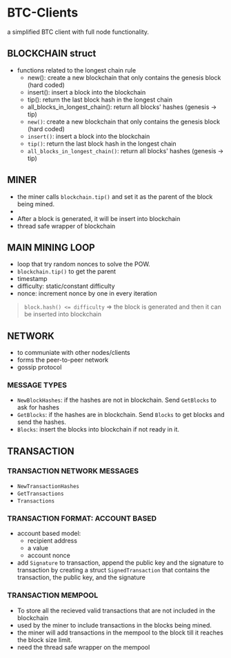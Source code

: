 # BTC-Clients
a simplified BTC client with full node functionality.
## BLOCKCHAIN struct

- functions related to the longest chain rule
  - new(): create a new blockchain that only contains the genesis block (hard coded)
  - insert(): insert a block into the blockchain
  - tip(): return the last block hash in the longest chain 
  - all_blocks_in_longest_chain(): return all blocks' hashes (genesis -> tip)
  - `new()`: create a new blockchain that only contains the genesis block (hard coded)
  - `insert()`: insert a block into the blockchain
  - `tip()`: return the last block hash in the longest chain 
  - `all_blocks_in_longest_chain()`: return all blocks' hashes (genesis -> tip)

## MINER
- the miner calls `blockchain.tip()` and set it as the parent of the block being mined.
- 
- After a block is generated, it will be insert into blockchain
- thread safe wrapper of blockchain

## MAIN MINING LOOP
- loop that try random nonces to solve the POW.
- `blockchain.tip()` to get the parent
- timestamp
- difficulty: static/constant difficulty
- nonce: increment nonce by one in every iteration

> `block.hash() <= difficulty` => the block is generated and then it can be inserted into blockchain

## NETWORK
- to communiate with other nodes/clients 
- forms the peer-to-peer network
- gossip protocol 

### MESSAGE TYPES
- `NewBlockHashes`: if the hashes are not in blockchain. Send `GetBlocks` to ask for hashes
- `GetBlocks`: if the hashes are in blockchain. Send `Blocks` to get blocks and send the hashes.
- `Blocks`: insert the blocks into blockchain if not ready in it.

## TRANSACTION 

### TRANSACTION NETWORK MESSAGES
- `NewTransactionHashes`
- `GetTransactions`
- `Transactions`

### TRANSACTION FORMAT: ACCOUNT BASED 
- account based model:
  - recipient address
  - a value
  - account nonce
- add `Signature` to transaction, append the public key and the signature to transaction by creating a struct `SignedTransaction` that contains the transaction, the public key, and the signature

### TRANSACTION MEMPOOL
- To store all the recieved valid transactions that are not included in the blockchain
- used by the miner to include transactions in the blocks being mined.
- the miner will add transactions in the mempool to the block till it reaches the block size limit.
- need the thread safe wrapper on the mempool
